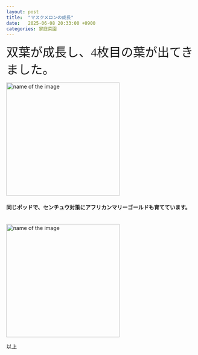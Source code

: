 ```yaml
---
layout: post
title:  "マスクメロンの成長"
date:   2025-06-08 20:33:00 +0900
categories: 家庭菜園
---
```



<font size="6" face="ＭＳ ゴシック">双葉が成長し、4枚目の葉が出てきました。</font>


<img src="https://se8move.github.io/blog/img/IMG_6104.JPG" alt="name of the image" width="300" height="auto">

<br>

<h4>同じポッドで、センチュウ対策にアフリカンマリーゴールドも育てています。</h4><br>
<img src="https://se8move.github.io/blog/img/IMG_6105.JPG" alt="name of the image" width="300" height="auto">


以上  


